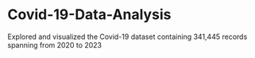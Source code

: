 # Covid-19-Data-Analysis
Explored and visualized the Covid-19 dataset containing 341,445 records spanning from 2020 to 2023
